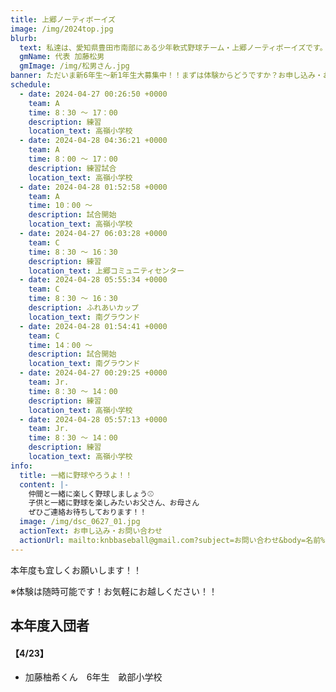 ```yaml
---
title: 上郷ノーティボーイズ
image: /img/2024top.jpg
blurb:
  text: 私達は、愛知県豊田市南部にある少年軟式野球チーム・上郷ノーティボーイズです。野球を愛する少年・少女達の夢を育み、軟式野球を正しく指導し、体力向上と礼儀を養成します。また、親友同士の友情と交歓の場を与え、規則正しい明朗な少年・少女を育成することを目的としています。
  gmName: 代表 加藤松男
  gmImage: /img/松男さん.jpg
banner: ただいま新6年生～新1年生大募集中！！まずは体験からどうですか？お申し込み・お問い合わせはお気軽にどうぞ！！
schedule:
  - date: 2024-04-27 00:26:50 +0000
    team: A
    time: 8：30 ～ 17：00
    description: 練習
    location_text: 高嶺小学校
  - date: 2024-04-28 04:36:21 +0000
    team: A
    time: 8：00 ～ 17：00
    description: 練習試合
    location_text: 高嶺小学校
  - date: 2024-04-28 01:52:58 +0000
    team: A
    time: 10：00 ～
    description: 試合開始
    location_text: 高嶺小学校
  - date: 2024-04-27 06:03:28 +0000
    team: C
    time: 8：30 ～ 16：30
    description: 練習
    location_text: 上郷コミュニティセンター
  - date: 2024-04-28 05:55:34 +0000
    team: C
    time: 8：30 ～ 16：30
    description: ふれあいカップ
    location_text: 南グラウンド
  - date: 2024-04-28 01:54:41 +0000
    team: C
    time: 14：00 ～
    description: 試合開始
    location_text: 南グラウンド
  - date: 2024-04-27 00:29:25 +0000
    team: Jr.
    time: 8：30 ～ 14：00
    description: 練習
    location_text: 高嶺小学校
  - date: 2024-04-28 05:57:13 +0000
    team: Jr.
    time: 8：30 ～ 14：00
    description: 練習
    location_text: 高嶺小学校
info:
  title: 一緒に野球やろうよ！！
  content: |-
    仲間と一緒に楽しく野球しましょう⚾
    子供と一緒に野球を楽しみたいお父さん、お母さん
    ぜひご連絡お待ちしております！！
  image: /img/dsc_0627_01.jpg
  actionText: お申し込み・お問い合わせ
  actionUrl: mailto:knbbaseball@gmail.com?subject=お問い合わせ&body=名前%20%3A%0D%0Aふりがな%20%3A%0D%0A電話%20%3A%0D%0A学校名%20%3A%0D%0A学年%20%3A%0D%0Aお問い合せ内容%20%3A（例、体験・見学・入団希望）
---
```

本年度も宜しくお願いします！！


※体験は随時可能です！お気軽にお越しください！！

## 本年度入団者

#### 【4/23】

* 加藤柚希くん　6年生　畝部小学校

